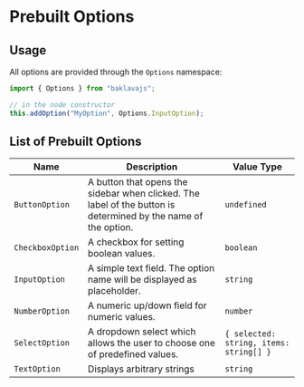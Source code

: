 # Prebuilt Options

## Usage
All options are provided through the `Options` namespace:
```js
import { Options } from "baklavajs";

// in the node constructor
this.addOption("MyOption", Options.InputOption);
```

## List of Prebuilt Options
| Name | Description | Value Type |
| --- | --- | --- |
| `ButtonOption` | A button that opens the sidebar when clicked. The label of the button is determined by the name of the option. | `undefined` |
| `CheckboxOption` | A checkbox for setting boolean values. | `boolean` |
| `InputOption` | A simple text field. The option name will be displayed as placeholder. | `string` |
| `NumberOption` | A numeric up/down field for numeric values. | `number` |
| `SelectOption` | A dropdown select which allows the user to choose one of predefined values. | `{ selected: string, items: string[] }` |
| `TextOption` | Displays arbitrary strings | `string` |